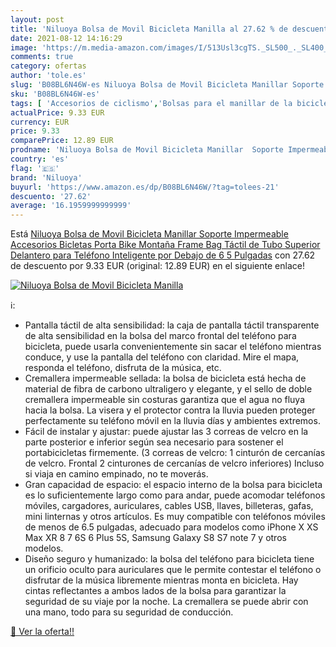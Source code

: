 ```yaml
---
layout: post
title: 'Niluoya Bolsa de Movil Bicicleta Manilla al 27.62 % de descuento'
date: 2021-08-12 14:16:29
image: 'https://m.media-amazon.com/images/I/513Usl3cgTS._SL500_._SL400_.jpg'
comments: true
category: ofertas
author: 'tole.es'
slug: 'B08BL6N46W-es Niluoya Bolsa de Movil Bicicleta Manillar Soporte...'
sku: 'B08BL6N46W-es'
tags: [ 'Accesorios de ciclismo','Bolsas para el manillar de la bicicleta','Bolsas, mochilas y alforjas de ciclismo','Ciclismo','Deportes y aire libre','Ropa y equipo para deportes','bicicleta','niluoya', ]
actualPrice: 9.33 EUR
currency: EUR
price: 9.33
comparePrice: 12.89 EUR
prodname: 'Niluoya Bolsa de Movil Bicicleta Manillar  Soporte Impermeable Accesorios Bicletas Porta Bike Montaña Frame Bag  Táctil de Tubo Superior Delantero  para Teléfono Inteligente por Debajo de 6 5 Pulgadas'
country: 'es'
flag: '🇪🇸'
brand: 'Niluoya'
buyurl: 'https://www.amazon.es/dp/B08BL6N46W/?tag=tolees-21'
descuento: '27.62'
average: '16.1959999999999'
---
```


Está [Niluoya Bolsa de Movil Bicicleta Manillar  Soporte Impermeable Accesorios Bicletas Porta Bike Montaña Frame Bag  Táctil de Tubo Superior Delantero  para Teléfono Inteligente por Debajo de 6 5 Pulgadas](https://www.amazon.es/dp/B08BL6N46W/?tag=tolees-21) con 27.62 de descuento por 9.33 EUR (original: 12.89 EUR) en el siguiente enlace!

[![Niluoya Bolsa de Movil Bicicleta Manilla](https://m.media-amazon.com/images/I/513Usl3cgTS._SL500_._SL400_.jpg)](https://www.amazon.es/dp/B08BL6N46W/?tag=tolees-21)

ℹ️:

- Pantalla táctil de alta sensibilidad: la caja de pantalla táctil transparente de alta sensibilidad en la bolsa del marco frontal del teléfono para bicicleta, puede usarla convenientemente sin sacar el teléfono mientras conduce, y use la pantalla del teléfono con claridad. Mire el mapa, responda el teléfono, disfruta de la música, etc.
- Cremallera impermeable sellada: la bolsa de bicicleta está hecha de material de fibra de carbono ultraligero y elegante, y el sello de doble cremallera impermeable sin costuras garantiza que el agua no fluya hacia la bolsa. La visera y el protector contra la lluvia pueden proteger perfectamente su teléfono móvil en la lluvia días y ambientes extremos.
- Fácil de instalar y ajustar: puede ajustar las 3 correas de velcro en la parte posterior e inferior según sea necesario para sostener el portabicicletas firmemente. (3 correas de velcro: 1 cinturón de cercanías de velcro. Frontal 2 cinturones de cercanías de velcro inferiores) Incluso si viaja en camino empinado, no te moverás.
- Gran capacidad de espacio: el espacio interno de la bolsa para bicicleta es lo suficientemente largo como para andar, puede acomodar teléfonos móviles, cargadores, auriculares, cables USB, llaves, billeteras, gafas, mini linternas y otros artículos. Es muy compatible con teléfonos móviles de menos de 6.5 pulgadas, adecuado para modelos como iPhone X XS Max XR 8 7 6S 6 Plus 5S, Samsung Galaxy S8 S7 note 7 y otros modelos.
- Diseño seguro y humanizado: la bolsa del teléfono para bicicleta tiene un orificio oculto para auriculares que le permite contestar el teléfono o disfrutar de la música libremente mientras monta en bicicleta. Hay cintas reflectantes a ambos lados de la bolsa para garantizar la seguridad de su viaje por la noche. La cremallera se puede abrir con una mano, todo para su seguridad de conducción.

[🛒 Ver la oferta!!](https://www.amazon.es/dp/B08BL6N46W/?tag=tolees-21)
